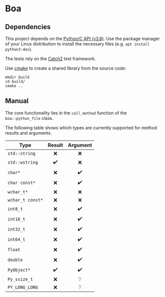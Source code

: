 # Boa

## Dependencies

This project depends on the [Python/C API (v3.6)](https://docs.python.org/3.6/c-api/index.html). Use the package manager of your Linux distribution to install the necessary files (e.g. `apt install python3-dev`).

The tests rely on the [Catch2](https://github.com/catchorg/Catch2) test framework.

Use [cmake](https://cmake.org/) to create a shared library from the source code:
```
mkdir build
cd build/
cmake ..
```

## Manual

The core functionality lies in the `call_method` function of the `boa::python_file` class.

The following table shows which types are currently supported for method results and arguments.

| Type             | Result             | Argument           |
| ---------------- |:------------------:|:------------------:|
| `std::string`    | :x:                | :x:                |
| `std::wstring`   | :heavy_check_mark: | :x:                |
| `char*`          | :x:                | :heavy_check_mark: |
| `char const*`    | :x:                | :heavy_check_mark: |
| `wchar_t*`       | :x:                | :x:                |
| `wchar_t const*` | :x:                | :x:                |
| `int8_t`         | :x:                | :heavy_check_mark: |
| `int16_t`        | :x:                | :heavy_check_mark: |
| `int32_t`        | :x:                | :heavy_check_mark: |
| `int64_t`        | :x:                | :heavy_check_mark: |
| `float`          | :x:                | :heavy_check_mark: |
| `double`         | :x:                | :heavy_check_mark: |
| `PyObject*`      | :heavy_check_mark: | :heavy_check_mark: |
| `Py_ssize_t`     | :x:                | :grey_question:    |
| `PY_LONG_LONG`   | :x:                | :grey_question:    |
